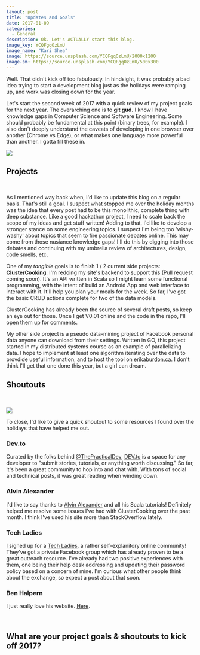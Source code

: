 ```yaml
---
layout: post
title: "Updates and Goals"
date: 2017-01-09
categories:
  - General
description: Ok. Let's ACTUALLY start this blog.
image_key: YCQFgqOzLmU
image_name: "Kari Shea"
image: https://source.unsplash.com/YCQFgqOzLmU/2000x1200
image-sm: https://source.unsplash.com/YCQFgqOzLmU/500x300
---
```


Well. That didn't kick off too fabulously. In hindsight, it was probably a bad idea trying to start a development blog just as the holidays were ramping up, and work was closing down for the year. 

Let's start the second week of 2017 with a quick review of my project goals for the next year. The overarching one is to **git gud.** I know I have knowledge gaps in Computer Science and Software Engineering. Some should probably be fundamental at this point (binary trees, for example). I also don't deeply understand the caveats of developing in one browser over another (Chrome vs Edge), or what makes one language more powerful than another. I gotta fill these in.

![](http://i.giphy.com/rmRDNnH9rW3wQ.gif)

## Projects

<br/>

As I mentioned way back when, I'd like to update this blog on a regular basis. That's still a goal. I suspect what stopped me over the holiday months was the idea that every post had to be this monolithic, complete thing with deep substance. Like a good hackathon project, I need to scale back the scope of my ideas and get stuff written! Adding to that, I'd like to develop a stronger stance on some engineering topics. I suspect I'm being too 'wishy-washy' about topics that seem to fire passionate debates online. This may come from those nusiance knowledge gaps! I'll do this by digging into those debates and continuing with my umbrella review of architectures, design, code smells, etc.

One of my *tangible* goals is to finish 1 / 2 current side projects: **[ClusterCooking](https://github.com/eburdon/erikaburdonAPI)**. I'm redoing my site's backend to support this (Pull request coming soon). It's an API written in Scala so I might learn some functional programming, with the intent of build an Android App and web interface to interact with it. It'll help you plan your meals for the week. So far, I've got the basic CRUD actions complete for two of the data models.

ClusterCooking has already been the source of several draft posts, so keep an eye out for those. Once I get V0.01 online and the code in the repo, I'll open them up for comments.

My other side project is a pseudo data-mining project of Facebook personal data anyone can download from their settings. Written in GO, this project started in my distributed systems course as an example of parallelizing data. I hope to implement at least one algorithm iterating over the data to provdide useful information, and to host the tool on [erikaburdon.ca](http://erikaburdon.ca). I don't think I'll get that one done this year, but a girl can dream.

## Shoutouts

<br/>

![](https://media.giphy.com/media/f3rOCKaFcspyw/source.gif)

To close, I'd like to give a quick shoutout to some resources I found over the holidays that have helped me out.

### Dev.to

Curated by the folks behind [@ThePracticalDev](https://twitter.com/thepracticaldev), [DEV.to](https://dev.to/) is a space for any developer to "submit stories, tutorials, or anything worth discussing." So far, it's been a great community to hop into and chat with. With tons of social and technical posts, it was great reading when winding down.

### Alvin Alexander

I'd like to say thanks to [Alvin Alexander](http://alvinalexander.com/) and all his Scala tutorials! Definitely helped me resolve some issues I've had with ClusterCooking over the past month. I think I've used his site more than StackOverflow lately.

### Tech Ladies

I signed up for a [Tech Ladies](https://www.hiretechladies.com/), a rather self-explanitory online community! They've got a private Facebook group which has already proven to be a great outreach resource. I've already had two positive experiences with them, one being their help desk addressing and updating their password policy based on a concern of mine. I'm curious what other people think about the exchange, so expect a post about that soon.

### Ben Halpern

I just really love his website. [Here](http://benhalpern.com/).

<br/>

## What are your project goals & shoutouts to kick off 2017?
